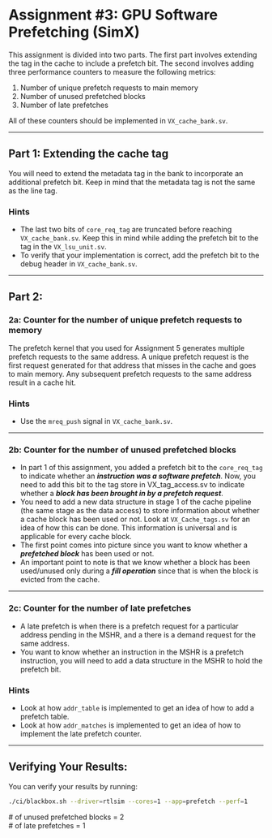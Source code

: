 # Assignment #3: GPU Software Prefetching (SimX)

This assignment is divided into two parts.
The first part involves extending the tag in the cache to include a prefetch bit.
The second involves adding three performance counters to measure the following metrics:
1. Number of unique prefetch requests to main memory
2. Number of unused prefetched blocks
3. Number of late prefetches

All of these counters should be implemented in `VX_cache_bank.sv`.

---

## Part 1: Extending the cache tag

You will need to extend the metadata tag in the bank to incorporate an additional prefetch bit. Keep in mind that the metadata tag is not the same as the line tag.

### Hints

- The last two bits of `core_req_tag` are truncated before reaching `VX_cache_bank.sv`. Keep this in mind while adding the prefetch bit to the tag in the `VX_lsu_unit.sv`.
- To verify that your implementation is correct, add the prefetch bit to the debug header in `VX_cache_bank.sv`.

---

## Part 2:

### 2a: Counter for the number of unique prefetch requests to memory

The prefetch kernel that you used for Assignment 5 generates multiple prefetch requests to the same address. A unique prefetch request is the first request generated for that address that misses in the cache and goes to main memory. Any subsequent prefetch requests to the same address result in a cache hit.

### Hints
- Use the `mreq_push` signal in `VX_cache_bank.sv`.

---

### 2b: Counter for the number of unused prefetched blocks

- In part 1 of this assignment, you added a prefetch bit to the `core_req_tag` to indicate whether an ***instruction was a software prefetch***. Now, you need to add this bit to the tag store in VX_tag_access.sv to indicate whether a ***block has been brought in by a prefetch request***.
- You need to add a new data structure in stage 1 of the cache pipeline (the same stage as the data access) to store information about whether a cache block has been used or not. Look at `VX_Cache_tags.sv` for an idea of how this can be done. This information is universal and is applicable for every cache block.
- The first point comes into picture since you want to know whether a ***prefetched block*** has been used or not.
- An important point to note is that we know whether a block has been used/unused only during a ***fill operation*** since that is when the block is evicted from the cache.

---

### 2c: Counter for the number of late prefetches

- A late prefetch is when there is a prefetch request for a particular address pending in the MSHR, and a there is a demand request for the same address.
- You want to know whether an instruction in the MSHR is a prefetch instruction, you will need to add a data structure in the MSHR to hold the prefetch bit.

### Hints
- Look at how `addr_table` is implemented to get an idea of how to add a prefetch table.
- Look at how `addr_matches` is implemented to get an idea of how to implement the late prefetch counter.

---

## Verifying Your Results:

You can verify your results by running:

``` bash
./ci/blackbox.sh --driver=rtlsim --cores=1 --app=prefetch --perf=1
```
\# of unused prefetched blocks = 2 \
\# of late prefetches = 1
